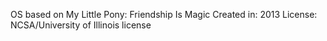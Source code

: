 OS based on My Little Pony: Friendship Is Magic
Created in: 2013
License: NCSA/University of Illinois license
